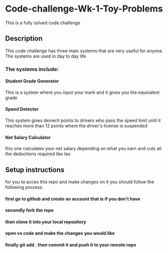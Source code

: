 # Code-challenge-Wk-1-Toy-Problems  
This is a fully solved code challenge   
## Description    
This code challenge has  three main systems that are very useful for anyone.  The systems are used  in day to day life .  
### The systems include:   
#### Student Grade Generator  
This is a system where you input your mark and it gives you the equivalent grade     
####  Speed Detector  
This system gives demerit points to drivers who pass the speed limit until it reaches more than 12 points where the driver's license is suspended    
####  Net Salary Calculator  
this one calculates your net salary depending on what you earn and cuts all the deductions required like tax  
##  Setup instructions  
for you to acces this repo and make changes on it you should follow the following process:  
####  first go to github and create an account that is if you don't have   
####   secondly fork the repo   
####  then clone it into your local repository   
####  open vs code and make the changes you would like   
#### finally git add . then commit it and push it to your remote repo

